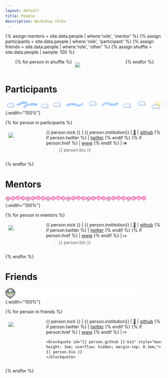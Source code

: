 ```yaml
---
layout: default
title: People
description: Workshop folks
---
```


<style>
.img-holder {
  width: 20%;
  position: relative;
  min-width:100px;
  max-width:150px;
  padding: 10px;
}
.img-holder img {
  top: 0;
  left: 0;
}
</style>

{% assign mentors = site.data.people | where:'role', 'mentor' %}
{% assign participants = site.data.people | where:'role', 'participant' %}
{% assign friends = site.data.people | where:'role', 'other' %}
{% assign shuffle = site.data.people | sample: 100 %}


<div style="display: flex; justify-content: center; flex-wrap: wrap; width: 100vw; margin-left: -50vw; left: 50%; position: relative;">
{% for person in shuffle %}

  <div class="img-holder">
    <img src="{{ site.baseurl }}/assets/headshots/square-{{ person.github }}.png">
  </div>
{% endfor %}
</div>

# Participants

![clouds](assets/gifcities-clouds.gif){:width="100%"}

{% for person in participants %}

<div style="display: flex">

  <div class="img-holder">
    <img src="{{ site.baseurl }}/assets/headshots/square-{{ person.github }}.png">
  </div>

  <div style="padding-left: 10px;">
    <span class="h3"> {{ person.nick }} </span>
    | {{ person.institution}}
    | <a href="#{{ person.github }}">🔗</a>
    | <a href="https://github.com/{{ person.twitter }}">github</a>
    {% if person.twitter %}
    |  <a href="https://twitter.com/{{ person.twitter }}">twitter</a>
    {% endif %}
    {% if person.href %}
    | <a href="{{ person.href }}">www</a>
    {% endif %}
    |
    <b>
    <a
      href="javascript:;"
      style="writing-mode:vertical-rl;"
      id="{{ person.github }}-show"
      onclick="this.style.display = 'none'; document.getElementById('{{ person.github }}-bio').style.maxHeight = 'initial'; document.getElementById('{{ person.github }}-hide').style.display = 'initial';"
    > » </a>
    <a
      href="javascript:;"
      style="writing-mode:vertical-rl; display:none;"
      id="{{ person.github }}-hide"
      onclick="this.style.display = 'none'; document.getElementById('{{ person.github }}-bio').style.maxHeight = '3em'; document.getElementById('{{ person.github }}-show').style.display = 'initial';"
    > « </a>
    </b>
    <blockquote id="{{ person.github }}-bio" style="max-height: 3em; overflow: hidden; margin-top: 0.3em;">
    {{ person.bio }}
    </blockquote>

  </div>

</div>

{% endfor %}

# Mentors

![twisting](assets/gifcities-twist.gif){:width="100%"}

{% for person in mentors %}

<div style="display: flex">

  <div class="img-holder">
    <img src="{{ site.baseurl }}/assets/headshots/square-{{ person.github }}.png">
  </div>

  <div style="padding-left: 10px;">
    <span class="h3"> {{ person.nick }} </span>
    | {{ person.institution}}
    | <a href="#{{ person.github }}">🔗</a>
    | <a href="https://github.com/{{ person.twitter }}">github</a>
    {% if person.twitter %}
    |  <a href="https://twitter.com/{{ person.twitter }}">twitter</a>
    {% endif %}
    {% if person.href %}
    |  <a href="{{ person.href }}">www</a>
    {% endif %}
    |
    <a
      href="javascript:;"
      style="writing-mode:vertical-rl;"
      id="{{ person.github }}-show"
      onclick="this.style.display = 'none'; document.getElementById('{{ person.github }}-bio').style.maxHeight = 'initial'; document.getElementById('{{ person.github }}-hide').style.display = 'initial';"
    > » </a>
    <a
      href="javascript:;"
      style="writing-mode:vertical-rl; display:none;"
      id="{{ person.github }}-hide"
      onclick="this.style.display = 'none'; document.getElementById('{{ person.github }}-bio').style.maxHeight = '3em'; document.getElementById('{{ person.github }}-show').style.display = 'initial';"
    > « </a>
    <blockquote id="{{ person.github }}-bio" style="max-height: 3em; overflow: hidden; margin-top: 0.3em;">
    {{ person.bio }}
    </blockquote>

  </div>

</div>

{% endfor %}

# Friends

![twisting](assets/gifcities-sheep.gif){:width="100%"}

{% for person in friends %}

<div style="display: flex">

  <div class="img-holder">
    <img src="{{ site.baseurl }}/assets/headshots/square-{{ person.github }}.png">
  </div>

  <div style="padding-left: 10px;">
    <span class="h3"> {{ person.nick }} </span>
    | {{ person.institution}}
    | <a href="#{{ person.github }}">🔗</a>
    | <a href="https://github.com/{{ person.twitter }}">github</a>
    {% if person.twitter %}
    |  <a href="https://twitter.com/{{ person.twitter }}">twitter</a>
    {% endif %}
    {% if person.href %}
    |  <a href="{{ person.href }}">www</a>
    {% endif %}
    |
    <a
      href="javascript:;"
      style="writing-mode:vertical-rl;"
      id="{{ person.github }}-show"
      onclick="this.style.display = 'none'; document.getElementById('{{ person.github }}-bio').style.maxHeight = 'initial'; document.getElementById('{{ person.github }}-hide').style.display = 'initial';"
    > » </a>
    <a
      href="javascript:;"
      style="writing-mode:vertical-rl; display:none;"
      id="{{ person.github }}-hide"
      onclick="this.style.display = 'none'; document.getElementById('{{ person.github }}-bio').style.maxHeight = '3em'; document.getElementById('{{ person.github }}-show').style.display = 'initial';"
    > « </a>

    <blockquote id="{{ person.github }}-bio" style="max-height: 3em; overflow: hidden; margin-top: 0.3em;">
    {{ person.bio }}
    </blockquote>

  </div>

</div>

{% endfor %}
